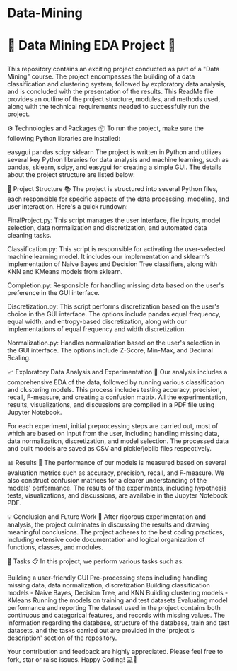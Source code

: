 # Data-Mining
# <p algin="center"> 🧮 Data Mining EDA Project 🧮 </p>
This repository contains an exciting project conducted as part of a "Data Mining" course. The project encompasses the building of a data classification and clustering system, followed by exploratory data analysis, and is concluded with the presentation of the results. This ReadMe file provides an outline of the project structure, modules, and methods used, along with the technical requirements needed to successfully run the project.

⚙️ Technologies and Packages 📦
To run the project, make sure the following Python libraries are installed:

easygui
pandas
scipy
sklearn
The project is written in Python and utilizes several key Python libraries for data analysis and machine learning, such as pandas, sklearn, scipy, and easygui for creating a simple GUI. The details about the project structure are listed below:

📁 Project Structure 📚
The project is structured into several Python files, each responsible for specific aspects of the data processing, modeling, and user interaction. Here's a quick rundown:

FinalProject.py: This script manages the user interface, file inputs, model selection, data normalization and discretization, and automated data cleaning tasks.

Classification.py: This script is responsible for activating the user-selected machine learning model. It includes our implementation and sklearn's implementation of Naive Bayes and Decision Tree classifiers, along with KNN and KMeans models from sklearn.

Completion.py: Responsible for handling missing data based on the user's preference in the GUI interface.

Discretization.py: This script performs discretization based on the user's choice in the GUI interface. The options include pandas equal frequency, equal width, and entropy-based discretization, along with our implementations of equal frequency and width discretization.

Normalization.py: Handles normalization based on the user's selection in the GUI interface. The options include Z-Score, Min-Max, and Decimal Scaling.

📈 Exploratory Data Analysis and Experimentation 🔬
Our analysis includes a comprehensive EDA of the data, followed by running various classification and clustering models. This process includes testing accuracy, precision, recall, F-measure, and creating a confusion matrix. All the experimentation, results, visualizations, and discussions are compiled in a PDF file using Jupyter Notebook.

For each experiment, initial preprocessing steps are carried out, most of which are based on input from the user, including handling missing data, data normalization, discretization, and model selection. The processed data and built models are saved as CSV and pickle/joblib files respectively.

📊 Results 📝
The performance of our models is measured based on several evaluation metrics such as accuracy, precision, recall, and F-measure. We also construct confusion matrices for a clearer understanding of the models' performance. The results of the experiments, including hypothesis tests, visualizations, and discussions, are available in the Jupyter Notebook PDF.

💡 Conclusion and Future Work 🔮
After rigorous experimentation and analysis, the project culminates in discussing the results and drawing meaningful conclusions. The project adheres to the best coding practices, including extensive code documentation and logical organization of functions, classes, and modules.

🎯 Tasks 📋
In this project, we perform various tasks such as:

Building a user-friendly GUI
Pre-processing steps including handling missing data, data normalization, discretization
Building classification models - Naive Bayes, Decision Tree, and KNN
Building clustering models - KMeans
Running the models on training and test datasets
Evaluating model performance and reporting
The dataset used in the project contains both continuous and categorical features, and records with missing values. The information regarding the database, structure of the database, train and test datasets, and the tasks carried out are provided in the 'project's description' section of the repository.

Your contribution and feedback are highly appreciated. Please feel free to fork, star or raise issues. Happy Coding! 💻🎉
